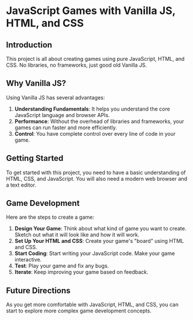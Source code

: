 # JavaScript Games with Vanilla JS, HTML, and CSS

## Introduction

This project is all about creating games using pure JavaScript, HTML, and CSS. No libraries, no frameworks, just good old Vanilla JS.

## Why Vanilla JS?

Using Vanilla JS has several advantages:

1. **Understanding Fundamentals**: It helps you understand the core JavaScript language and browser APIs.
2. **Performance**: Without the overhead of libraries and frameworks, your games can run faster and more efficiently.
3. **Control**: You have complete control over every line of code in your game.

## Getting Started

To get started with this project, you need to have a basic understanding of HTML, CSS, and JavaScript. You will also need a modern web browser and a text editor.

## Game Development

Here are the steps to create a game:

1. **Design Your Game**: Think about what kind of game you want to create. Sketch out what it will look like and how it will work.
2. **Set Up Your HTML and CSS**: Create your game's "board" using HTML and CSS.
3. **Start Coding**: Start writing your JavaScript code. Make your game interactive.
4. **Test**: Play your game and fix any bugs.
5. **Iterate**: Keep improving your game based on feedback.

## Future Directions

As you get more comfortable with JavaScript, HTML, and CSS, you can start to explore more complex game development concepts.
